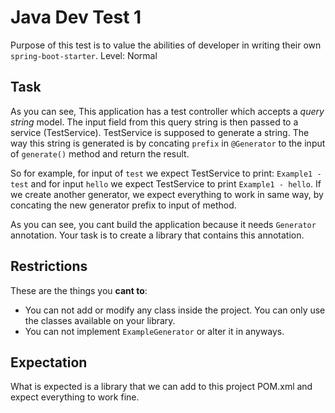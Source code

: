 # Java Dev Test 1

Purpose of this test is to value the abilities of developer in writing their own `spring-boot-starter`. Level: Normal

## Task

As you can see, This application has a test controller which accepts a *query string* model. The input field from this query string is then passed to a service (TestService).
TestService is supposed to generate a string. The way this string is generated is by concating `prefix` in `@Generator` to the input of `generate()` method and return the result.

So for example, for input of `test` we expect TestService to print: `Example1 - test` and for input `hello` we expect TestService to print `Example1 - hello`.
If we create another generator, we expect everything to work in same way, by concating the new generator prefix to input of method.

As you can see, you cant build the application because it needs `Generator` annotation. Your task is to create a library that contains this annotation.

## Restrictions

These are the things you **cant to**:

- You can not add or modify any class inside the project. You can only use the classes available on your library.
- You can not implement `ExampleGenerator` or alter it in anyways.

## Expectation

What is expected is a library that we can add to this project POM.xml and expect everything to work fine.

